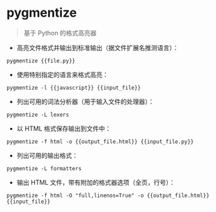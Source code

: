 # pygmentize

> 基于 Python 的格式高亮器

- 高亮文件格式并输出到标准输出（据文件扩展名推测语言）：

`pygmentize {{file.py}}`

- 使用特别指定的语言来格式高亮：

`pygmentize -l {{javascript}} {{input_file}}`

- 列出可用的词法分析器（用于输入文件的处理器）：

`pygmentize -L lexers`

- 以 HTML 格式保存输出到文件中：

`pygmentize -f html -o {{output_file.html}} {{input_file.py}}`

- 列出可用的输出格式：

`pygmentize -L formatters`

- 输出 HTML 文件，带有附加的格式器选项（全页，行号）：

`pygmentize -f html -O "full,linenos=True" -o {{output_file.html}} {{input_file}}`

[#]: contributors: ([王興與·區塊鏈·Linux中國])